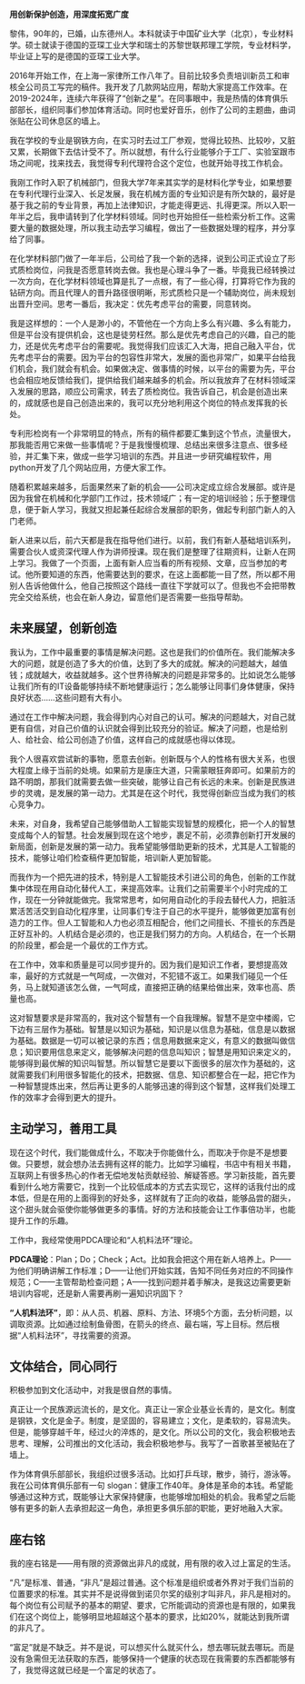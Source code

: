 **用创新保护创造，用深度拓宽广度**

黎伟，90年的，已婚，山东德州人。本科就读于中国矿业大学（北京），专业材料学。硕士就读于德国的亚琛工业大学和瑞士的苏黎世联邦理工学院，专业材料学，毕业证上写的是德国的亚琛工业大学。

2016年开始工作，在上海一家律所工作八年了。目前比较多负责培训新员工和审核全公司员工写完的稿件。我开发了几款网站应用，帮助大家提高工作效率。在2019-2024年，连续六年获得了“创新之星”。在同事眼中，我是热情的体育俱乐部部长，组织同事们参加体育活动。同时也爱好音乐，创作了公司的主题曲，曲词张贴在公司休息区的墙上。


我在学校的专业是钢铁方向，在实习时去过工厂参观，觉得比较热、比较吵，又脏又累，长期做下去估计受不了。所以就想，有什么行业能够介于工厂、实验室跟市场之间呢，找来找去，我觉得专利代理符合这个定位，也就开始寻找工作机会。


我刚工作时入职了机械部门，但我大学7年来其实学的是材料化学专业，如果想要在专利代理行业深入、长足发展，我在机械方面的专业知识是有所欠缺的，最好是基于我之前的专业背景，再加上法律知识，才能走得更远、扎得更深。所以入职一年半之后，我申请转到了化学材料领域。同时也开始担任一些检索分析工作。这需要大量的数据处理，所以我主动去学习编程，做出了一些数据处理的程序，并分享给了同事。

在化学材料部门做了一年半后，公司给了我一个新的选择，说到公司正式设立了形式质检岗位，问我是否愿意转岗去做。我也是心理斗争了一番。毕竟我已经转换过一次方向，在化学材料领域也算是扎了一点根，有了一些心得，打算将它作为我的钻研方向。而且代理人的晋升路径很明晰，形式质检只是一个辅助岗位，尚未规划出晋升空间。思考一番后，我决定：优先考虑平台的需要，同意转岗。

我是这样想的：一个人是渺小的，不管他在一个方向上多么有兴趣、多么有能力，但是平台没有提供机会，这也是徒劳枉然。那么是优先考虑自己的兴趣，自己的能力，还是优先考虑平台的需要呢。我觉得我们应该汇入大海，把自己融入平台，优先考虑平台的需要。因为平台的包容性非常大，发展的面也非常广，如果平台给我们机会，我们就会有机会。如果做决定、做事情的时候，以平台的需要为先，平台也会相应地反馈给我们，提供给我们越来越多的机会。所以我放弃了在材料领域深入发展的思路，顺应公司需求，转去了质检岗位。我告诉自己，机会是创造出来的，成就感也是自己创造出来的，我可以充分地利用这个岗位的特点发挥我的长处。

专利形检岗有一个非常明显的特点，所有的稿件都要汇集到这个节点，流量很大，那我能否用它来做一些事情呢？于是我慢慢梳理、总结出来很多注意点、很多经验，并汇集下来，做成一些学习培训的东西。并且进一步研究编程软件，用python开发了几个网站应用，方便大家工作。

随着积累越来越多，后面果然来了新的机会——公司决定成立综合发展部。或许是因为我曾在机械和化学部门工作过，技术领域广；有一定的培训经验；乐于整理信息，便于新人学习，我就又担起兼任起综合发展部的职务，做起专利部门新人的入门老师。

新人进来以后，前六天都是我在指导他们进行。以前，我们有新人基础培训系列，需要合伙人或资深代理人作为讲师授课。现在我们是整理了往期资料，让新人在网上学习。我做了一个页面，上面有新人应当看的所有视频、文章，应当参加的考试。他所要知道的东西，他需要达到的要求，在这上面都能一目了然，所以都不用别人告诉他做什么，他自己按照这个路线一直往下学就可以了。但我也不会把带教完全交给系统，也会在新人身边，留意他们是否需要一些指导帮助。


## 未来展望，创新创造

我认为，工作中最重要的事情是解决问题。这也是我们的价值所在。我们能解决多大的问题，就是创造了多大的价值，达到了多大的成就。解决的问题越大，越值钱；成就越大，收益就越多。这个世界待解决的问题是非常多的。比如说怎么能够让我们所有的IT设备能够持续不断地健康运行；怎么能够让同事们身体健康，保持良好状态……这些问题有大有小。

通过在工作中解决问题，我会得到内心对自己的认可。解决的问题越大，对自己就更有自信，对自己价值的认识就会得到比较充分的验证。解决了问题，也是给别人、给社会、给公司创造了价值，这样自己的成就感也得以体现。

我个人很喜欢尝试新的事物，愿意去创新。创新既与个人的性格有很大关系，也很大程度上缘于当前的处境。如果前方是康庄大道，只需蒙眼狂奔即可。如果前方的路不明朗，那我们就需要去做一些突破，能够让自己有长远的未来。创新是民族进步的灵魂，是发展的第一动力。尤其是在这个时代，我觉得创新应当成为我们的核心竞争力。

未来，对自身，我希望自己能够借助人工智能实现智慧的规模化，把一个人的智慧变成每个人的智慧。社会发展到现在这个地步，裹足不前，必须靠创新打开发展的新局面，创新是发展的第一动力。我希望能够借助更新的技术，尤其是人工智能的技术，能够让咱们检查稿件更加智能，培训新人更加智能。

而我作为一个把先进的技术，特别是人工智能技术引进公司的角色，创新的工作就集中体现在用自动化替代人工，来提高效率。让我们之前需要半个小时完成的工作，现在一分钟就能做完。我常常思考，如何用自动化的手段去替代人力，把脏活累活苦活交到自动化程序里，让同事们专注于自己的水平提升，能够做更加富有创造力的工作。但人工智能和人力也必须互相配合，他们之间擅长、不擅长的东西是正好互补的。人机结合是必须的，也正是我们努力的方向。人机结合，在一个长期的阶段里，都会是一个最优的工作方式。


在工作中，效率和质量是可以同步提升的。因为我们是知识工作者，要想提高效率，最好的方式就是一气呵成，一次做对，不犯错不返工。如果我们碰见一个任务，马上就知道该怎么做，一气呵成，直接把正确的结果给做出来，效率也高、质量也高。

这对智慧要求是非常高的，我对这个智慧有一个自我理解。智慧不是空中楼阁，它下边有三层作为基础。智慧是以知识为基础，知识是以信息为基础，信息是以数据为基础。数据是一切可以被记录的东西；信息用数据来定义，有意义的数据叫做信息；知识要用信息来定义，能够解决问题的信息叫知识；智慧是用知识来定义的，能够得到最优解的知识叫智慧。所以智慧它是要以下面很多的层次作为基础的，这就需要我们利用很多智能化的技术，把数据、信息、知识都整合在一起，把它作为一种智慧提炼出来，然后再让更多的人能够迅速的得到这个智慧，这样我们处理工作的效率才会得到更大的提升。

## 主动学习，善用工具

现在这个时代，我们能做成什么，不取决于你能做什么，而取决于你是不是想要做。只要想，就会想办法去拥有这样的能力。比如学习编程，书店中有相关书籍，互联网上有很多热心的作者无偿地发帖贡献经验、解疑答惑。学习新技能，首先要看到什么地方需要它，找到一个比较低成本的方式去实现它，这样的话我付出的成本低，但是在用的上面得到的好处多，这样就有了正向的收益，能够品尝的甜头，这个甜头就会驱使你能够做更多的事情。好的方法和技能会让工作事倍功半，也能提升工作的乐趣。

工作中，我经常使用PDCA理论和“人机料法环”理论。

**PDCA理论**：Plan；Do；Check；Act。比如我会把这个用在新人培养上。P——为他们明确讲解工作标准；D——让他们开始实践，告知不同任务对应的不同操作规范；C——主管帮助检查问题；A——找到问题并着手解决，是我这边需要更新培训内容呢，还是新人需要再刷一遍知识巩固下？

**“人机料法环”**，即：从人员、机器、原料、方法、环境5个方面，去分析问题，以调取资源。比如通过绘制鱼骨图，在箭头的终点、最右端，写上目标。然后根据“人机料法环”，寻找需要的资源。


## 文体结合，同心同行

积极参加到文化活动中，对我是很自然的事情。

真正让一个民族源远流长的，是文化。真正让一家企业基业长青的，是文化。制度是钢铁，文化是金子。制度，是坚固的，容易建立；文化，是柔软的，容易流失。但是，能够穿越千年，经过火的淬炼的，是文化。所以公司的文化，我会积极地去思考、理解，公司推出的文化活动，我会积极地参与。我写了一首歌甚至被贴在了墙上。


作为体育俱乐部部长，我组织过很多活动。比如打乒乓球，散步，骑行，游泳等。我在公司体育俱乐部有一句 slogan：健康工作40年。身体是革命的本钱。希望能够通过这种方式，既能够让大家保持健康，也能够增加相处的机会。我希望之后能够有更多的新人去承担起这一角色，承担更多俱乐部的职能，更好地融入大家。


## 座右铭

我的座右铭是——用有限的资源做出非凡的成就，用有限的收入过上富足的生活。

“凡”是标准、普通，“非凡”是超过普通。这个标准是组织或者外界对于我们当前的位置要求的标准。其实并不是说得做到诺贝尔奖的级别才叫非凡，非凡是相对的。每个岗位有公司赋予的基本的期望、要求，它所能调动的资源也是有限的，如果我们在这个岗位上，能够明显地超越这个基本的要求，比如20%，就能达到我所谓的非凡了。

“富足”就是不缺乏。并不是说，可以想买什么就买什么，想去哪玩就去哪玩。而是没有急需但无法获取的东西，能够保持一个健康的状态现在我需要的东西都能够有了，我觉得这就已经是一个富足的状态了。